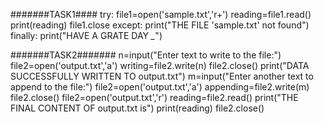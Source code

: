 #######TASK1####
try:
    file1=open('sample.txt','r+')
    reading=file1.read()
    print(reading)
    file1.close
except:
    print("THE FILE 'sample.txt' not found")
finally:
    print("HAVE A GRATE DAY *_*")



#######TASK2#######
n=input("Enter text to write to the file:")
file2=open('output.txt','a')
writing=file2.write(n)
file2.close()
print("DATA SUCCESSFULLY WRITTEN TO output.txt")
m=input("Enter another text to append to the file:")
file2=open('output.txt','a')
appending=file2.write(m)
file2.close()
file2=open('output.txt','r')
reading=file2.read()
print("THE FINAL CONTENT OF output.txt is")
print(reading)
file2.close()
